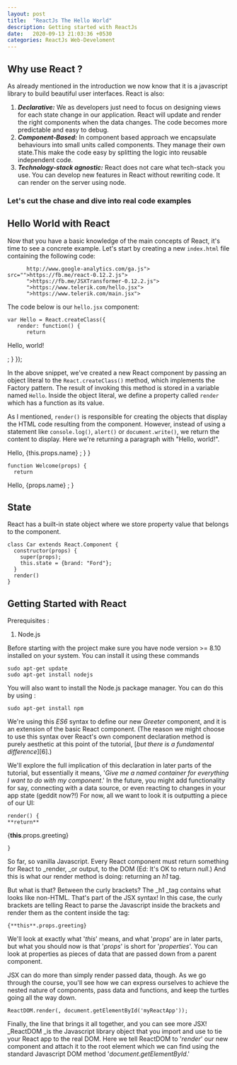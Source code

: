```yaml
---
layout: post
title:  "ReactJs The Hello World"
description: Getting started with ReactJs
date:   2020-09-13 21:03:36 +0530
categories: ReactJs Web-Develoment 
---
```


## Why use React ?

As already mentioned in the introduction we now know that it is a javascript library to build beautiful user interfaces. React is also:

1. **_Declarative:_** We as developers just need to focus on designing views for each state change in our application. React will update and render the right components when the data changes. The code becomes more predictable and easy to debug.
2. **_Component-Based:_** In component based approach we encapsulate behaviours into small units called components. They manage their own state.This make the code easy by splitting the logic into reusable independent code.
3. **_Technology-stack agnostic:_** React does not care what tech-stack you use. You can develop new features in React without rewriting code. It can render on the server using node.

### Let's cut the chase and dive into real code examples

## Hello World with React

Now that you have a basic knowledge of the main concepts of React, it's time to see a concrete example. Let's start by creating a new `index.html` file containing the following code:
    
    
    
       
          
       
       
          http://www.google-analytics.com/ga.js"> src="">https://fb.me/react-0.12.2.js">
          ">https://fb.me/JSXTransformer-0.12.2.js">
          ">https://www.telerik.com/hello.jsx">
          ">https://www.telerik.com/main.jsx">
      
The code below is our `hello.jsx` component:
    
    
    var Hello = React.createClass({
       render: function() {
          return 
Hello, world!

;
       }
    });

In the above snippet, we've created a new React component by passing an object literal to the `React.createClass()` method, which implements the Factory pattern. The result of invoking this method is stored in a variable named `Hello`. Inside the object literal, we define a property called `render` which has a function as its value.

As I mentioned, `render()` is responsible for creating the objects that display the HTML code resulting from the component. However, instead of using a statement like `console.log()`, `alert()` or `document.write()`, we return the content to display. Here we're returning a paragraph with "Hello, world!".


Hello, {this.props.name}
;
      }
    }
    
    
    function Welcome(props) {
      return 
Hello, {props.name}
;
    }

## State

React has a built-in state object where we store property value that belongs to the component.
    
    
    class Car extends React.Component {
      constructor(props) {
        super(props);
        this.state = {brand: "Ford"};
      }
      render()
    }


## Getting Started with React



Prerequisites : 

1. Node.js

Before starting with the project make sure you have node version >= 8.10 installed on your system. You can install it using these commands
    
    
    sudo apt-get update
    sudo apt-get install nodejs

You will also want to install the Node.js package manager. You can do this by using :
    
    
    sudo apt-get install npm
    

We're using this _ES6_ syntax to define our new _Greeter_ component, and it is an extension of the basic React component. (The reason we might choose to use this syntax over React's own component declaration method is purely aesthetic at this point of the tutorial, [_but there is a fundamental difference_][6].)

We'll explore the full implication of this declaration in later parts of the tutorial, but essentially it means, '_Give me a named container for everything I want to do with my component_.' In the future, you might add functionality for say, connecting with a data source, or even reacting to changes in your app state (geddit now?!) For now, all we want to look it is outputting a piece of our UI:
    
    
    render() {   
    **return** 
{**this**.props.greeting}
  
    }

So far, so vanilla Javascript. Every React component must return something for React to _render, _or output, to the DOM (Ed: It's OK to return _null_.) And this is what our render method is doing: returning an _h1_ tag.

But what is that? Between the curly brackets? The _h1 _tag contains what looks like non-HTML. That's part of the JSX syntax! In this case, the curly brackets are telling React to parse the Javascript inside the brackets and render them as the content inside the tag:
    
    
    {**this**.props.greeting}

We'll look at exactly what '_this_' means, and what '_props_' are in later parts, but what you should now is that '_props_' is short for '_properties_'. You can look at properties as pieces of data that are passed down from a parent component.

JSX can do more than simply render passed data, though. As we go through the course, you'll see how we can express ourselves to achieve the nested nature of components, pass data and functions, and keep the turtles going all the way down.
    
    
    ReactDOM.render(, document.getElementById('myReactApp'));

Finally, the line that brings it all together, and you can see more JSX! _ReactDOM _is the Javascript library object that you import and use to tie your React app to the real DOM. Here we tell ReactDOM to '_render_' our new component and attach it to the root element which we can find using the standard Javascript DOM method '_document.getElementById_.'
